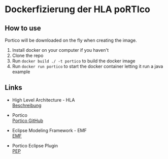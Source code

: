 # Dockerfizierung der HLA poRTIco

## How to use

Portico will be downloaded on the fly when creating the image.

1. Install docker on your computer if you haven't
2. Clone the repo
3. Run ```docker build ./ -t portico``` to build the docker image
4. Run ```docker run portico``` to start the docker container letting it run a java example

## Links
* High Level Architecture - HLA  
[Beschreibung](http://www.strassburger-online.de/papers/ASIM97Dortmund.pdf)

* Portico  
[Portico GitHub](https://github.com/openlvc/portico)

* Eclipse Modeling Framework - EMF  
[EMF](https://www.eclipse.org/modeling/emf/)

* Portico Eclipse Plugin  
[PEP](https://git.scc.kit.edu/modular-simulation/SQEE1718_HLA_Metamodel)
